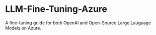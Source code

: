 # LLM-Fine-Tuning-Azure
A fine-tuning guide for both OpenAI and Open-Source Large Lauguage Models on Azure.

